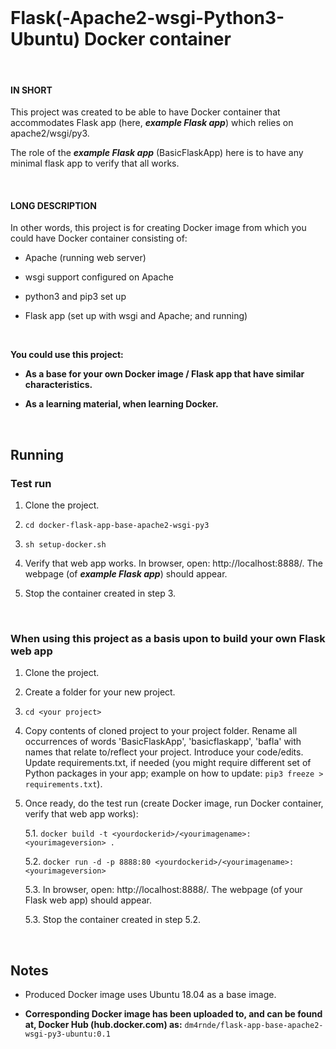 
<br>

# Flask(-Apache2-wsgi-Python3-Ubuntu) Docker container

<br>

#### IN SHORT

This project was created to be able to have Docker container that accommodates Flask app (here, ***example Flask app***) which relies on apache2/wsgi/py3.

The role of the ***example Flask app*** (BasicFlaskApp) here is to have any minimal flask app to verify that all works.

<br>

#### LONG DESCRIPTION

In other words, this project is for creating Docker image from which you could have Docker container consisting of:

- Apache (running web server)

- wsgi support configured on Apache

- python3 and pip3 set up

- Flask app (set up with wsgi and Apache; and running)

<br>

**You could use this project:** 

- **As a base for your own Docker image / Flask app that have similar characteristics.**

- **As a learning material, when learning Docker.**

<br>

## Running

### Test run

1. Clone the project.

2. `cd docker-flask-app-base-apache2-wsgi-py3`

3. `sh setup-docker.sh`

4. Verify that web app works. In browser, open: http://localhost:8888/. The webpage (of ***example Flask app***) should appear.

5. Stop the container created in step 3.

<br>

### When using this project as a basis upon to build your own Flask web app


1. Clone the project.

2. Create a folder for your new project.

3. `cd <your project>`

4. Copy contents of cloned project to your project folder. Rename all occurrences of words 'BasicFlaskApp', 'basicflaskapp', 'bafla' with names that relate to/reflect your project. Introduce your code/edits. <br> Update requirements.txt, if needed (you might require different set of Python packages in your app; example on how to update: `pip3 freeze > requirements.txt`).

5. Once ready, do the test run (create Docker image, run Docker container, verify that web app works):

   5.1. `docker build -t <yourdockerid>/<yourimagename>:<yourimageversion> .`

   5.2. `docker run -d -p 8888:80 <yourdockerid>/<yourimagename>:<yourimageversion>`

   5.3. In browser, open: http://localhost:8888/. The webpage (of your Flask web app) should appear.
   
   5.3. Stop the container created in step 5.2.

<br>

## Notes

- Produced Docker image uses Ubuntu 18.04 as a base image.

- **Corresponding Docker image has been uploaded to, and can be found at, Docker Hub (hub.docker.com) as:** `dm4rnde/flask-app-base-apache2-wsgi-py3-ubuntu:0.1`
